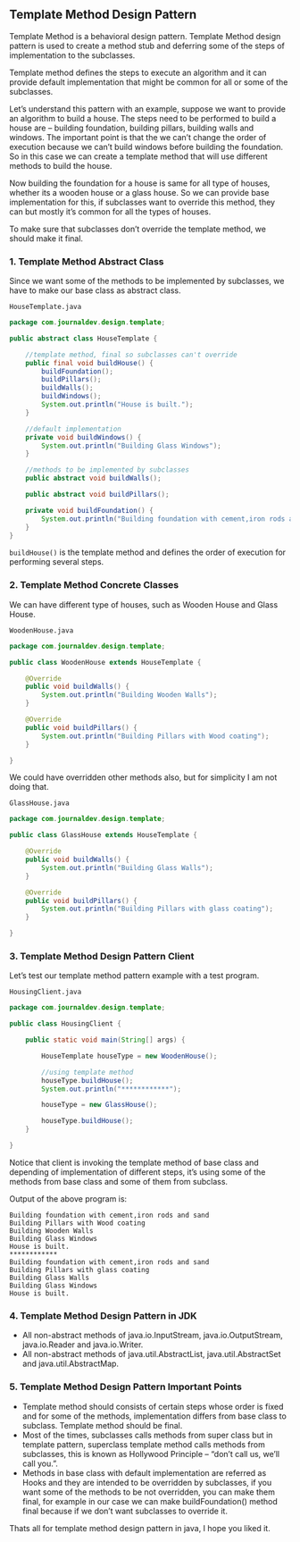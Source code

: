 ## Template Method Design Pattern

Template Method is a behavioral design pattern. Template Method design pattern is used to create a method stub and
deferring some of the steps of implementation to the subclasses.

Template method defines the steps to execute an algorithm and it can provide default implementation that might be common
for all or some of the subclasses.

Let’s understand this pattern with an example, suppose we want to provide an algorithm to build a house. The steps need
to be performed to build a house are – building foundation, building pillars, building walls and windows. The important
point is that the we can’t change the order of execution because we can’t build windows before building the foundation.
So in this case we can create a template method that will use different methods to build the house.

Now building the foundation for a house is same for all type of houses, whether its a wooden house or a glass house. So
we can provide base implementation for this, if subclasses want to override this method, they can but mostly it’s common
for all the types of houses.

To make sure that subclasses don’t override the template method, we should make it final.

### 1. Template Method Abstract Class

Since we want some of the methods to be implemented by subclasses, we have to make our base class as abstract class.

`HouseTemplate.java`

```java
package com.journaldev.design.template;

public abstract class HouseTemplate {

    //template method, final so subclasses can't override
    public final void buildHouse() {
        buildFoundation();
        buildPillars();
        buildWalls();
        buildWindows();
        System.out.println("House is built.");
    }

    //default implementation
    private void buildWindows() {
        System.out.println("Building Glass Windows");
    }

    //methods to be implemented by subclasses
    public abstract void buildWalls();

    public abstract void buildPillars();

    private void buildFoundation() {
        System.out.println("Building foundation with cement,iron rods and sand");
    }
}
```

`buildHouse()` is the template method and defines the order of execution for performing several steps.

### 2. Template Method Concrete Classes

We can have different type of houses, such as Wooden House and Glass House.

`WoodenHouse.java`

```java
package com.journaldev.design.template;

public class WoodenHouse extends HouseTemplate {

    @Override
    public void buildWalls() {
        System.out.println("Building Wooden Walls");
    }

    @Override
    public void buildPillars() {
        System.out.println("Building Pillars with Wood coating");
    }

}
```

We could have overridden other methods also, but for simplicity I am not doing that.

`GlassHouse.java`

```java
package com.journaldev.design.template;

public class GlassHouse extends HouseTemplate {

    @Override
    public void buildWalls() {
        System.out.println("Building Glass Walls");
    }

    @Override
    public void buildPillars() {
        System.out.println("Building Pillars with glass coating");
    }

}
```

### 3. Template Method Design Pattern Client

Let’s test our template method pattern example with a test program.

`HousingClient.java`

```java
package com.journaldev.design.template;

public class HousingClient {

    public static void main(String[] args) {

        HouseTemplate houseType = new WoodenHouse();

        //using template method
        houseType.buildHouse();
        System.out.println("************");

        houseType = new GlassHouse();

        houseType.buildHouse();
    }

}
```

Notice that client is invoking the template method of base class and depending of implementation of different steps,
it’s using some of the methods from base class and some of them from subclass.

Output of the above program is:

```
Building foundation with cement,iron rods and sand
Building Pillars with Wood coating
Building Wooden Walls
Building Glass Windows
House is built.
************
Building foundation with cement,iron rods and sand
Building Pillars with glass coating
Building Glass Walls
Building Glass Windows
House is built.
```

### 4. Template Method Design Pattern in JDK

- All non-abstract methods of java.io.InputStream, java.io.OutputStream, java.io.Reader and java.io.Writer.
- All non-abstract methods of java.util.AbstractList, java.util.AbstractSet and java.util.AbstractMap.

### 5. Template Method Design Pattern Important Points

- Template method should consists of certain steps whose order is fixed and for some of the methods, implementation
  differs from base class to subclass. Template method should be final.
- Most of the times, subclasses calls methods from super class but in template pattern, superclass template method calls
  methods from subclasses, this is known as Hollywood Principle – “don’t call us, we’ll call you.”.
- Methods in base class with default implementation are referred as Hooks and they are intended to be overridden by
  subclasses, if you want some of the methods to be not overridden, you can make them final, for example in our case we
  can make buildFoundation() method final because if we don’t want subclasses to override it.

Thats all for template method design pattern in java, I hope you liked it.